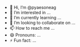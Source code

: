 - 👋 Hi, I’m @pyaesoneag
- 👀 I’m interested in ...
- 🌱 I’m currently learning ...
- 💞️ I’m looking to collaborate on ...
- 📫 How to reach me ...
- 😄 Pronouns: ...
- ⚡ Fun fact: ...

<!---
pyaesoneag/pyaesoneag is a ✨ special ✨ repository because its `README.md` (this file) appears on your GitHub profile.
You can click the Preview link to take a look at your changes.
--->
